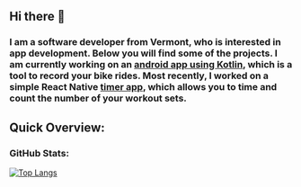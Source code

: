 ## Hi there 👋

### I am a software developer from Vermont, who is interested in app development. Below you will find some of the projects. I am currently working on an [android app using Kotlin](https://github.com/MateoRiofrio/ride-app-firebase-kotlin), which is a tool to record your bike rides. Most recently, I worked on a simple React Native [timer app](https://github.com/MateoRiofrio/react-native-set-counter-and-timer), which allows you to time and count the number of your workout sets. 

## Quick Overview:
### GitHub Stats:
[![Top Langs](https://github-readme-stats.vercel.app/api/top-langs/?username=MateoRiofrio&layout=compact)](https://github.com/anuraghazra/github-readme-stats)
